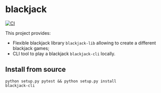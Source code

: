# blackjack
[![CI](https://github.com/egorklimov/blackjack/actions/workflows/package.yml/badge.svg)](https://github.com/egorklimov/blackjack/actions/workflows/package.yml)

This project provides:
 * Flexible blackjack library `blackjack-lib` allowing to create a different blackjack games;
 * CLI tool to play a blackjack `blackjack-cli` locally.

## Install from source

```
python setup.py pytest && python setup.py install
blackjack-cli
```

